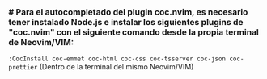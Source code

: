 ### # Para el autocompletado del plugin coc.nvim, es necesario tener instalado Node.js e instalar los siguientes plugins de "coc.nvim" con el siguiente comando desde la propia terminal de Neovim/VIM:

`:CocInstall coc-emmet coc-html coc-css coc-tsserver coc-json coc-prettier` (Dentro de la terminal del mismo Neovim/VIM)
